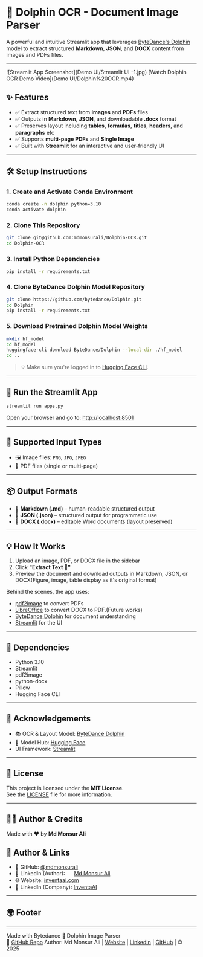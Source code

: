 # 🐬 Dolphin OCR - Document Image Parser

A powerful and intuitive Streamlit app that leverages [ByteDance's Dolphin](https://github.com/bytedance/Dolphin) model to extract structured **Markdown**, **JSON**, and **DOCX** content from images and PDFs files.

---

![Streamlit App Screenshot](Demo UI/Streamlit UI -1.jpg)
[Watch Dolphin OCR Demo Video](Demo UI/Dolphin%20OCR.mp4)


## ✨ Features

- ✅ Extract structured text from **images** and **PDFs** files  
- ✅ Outputs in **Markdown**, **JSON**, and downloadable **.docx** format  
- ✅ Preserves layout including **tables**, **formulas**, **titles**, **headers**, and **paragraphs**  etc
- ✅ Supports **multi-page PDFs** and **Single Image**  
- ✅ Built with **Streamlit** for an interactive and user-friendly UI  

---

## 🛠️ Setup Instructions

### 1. Create and Activate Conda Environment

```bash
conda create -n dolphin python=3.10
conda activate dolphin
```

### 2. Clone This Repository

```bash
git clone git@github.com:mdmonsurali/Dolphin-OCR.git
cd Dolphin-OCR
```

### 3. Install Python Dependencies

```bash
pip install -r requirements.txt
```

### 4. Clone ByteDance Dolphin Model Repository

```bash
git clone https://github.com/bytedance/Dolphin.git
cd Dolphin
pip install -r requirements.txt
```

### 5. Download Pretrained Dolphin Model Weights

```bash
mkdir hf_model
cd hf_model
huggingface-cli download ByteDance/Dolphin --local-dir ./hf_model
cd ..
```

> 💡 Make sure you're logged in to [Hugging Face CLI](https://huggingface.co/docs/huggingface_hub/quick-start#login).

---

## 🚀 Run the Streamlit App

```bash
streamlit run apps.py
```

Open your browser and go to: [http://localhost:8501](http://localhost:8501)

---

## 📂 Supported Input Types

- 🖼️ Image files: `PNG`, `JPG`, `JPEG`  
- 📄 PDF files (single or multi-page) 

---

## 📦 Output Formats

- 📝 **Markdown (.md)** – human-readable structured output  
- 🧾 **JSON (.json)** – structured output for programmatic use  
- 📄 **DOCX (.docx)** – editable Word documents (layout preserved)

---

## 💡 How It Works

1. Upload an image, PDF, or DOCX file in the sidebar  
2. Click **"Extract Text 📄"**  
3. Preview the document and download outputs in Markdown, JSON, or DOCX(Figure, image, table display as it's original format)

Behind the scenes, the app uses:
- [pdf2image](https://pypi.org/project/pdf2image/) to convert PDFs
- [LibreOffice](https://www.libreoffice.org/) to convert DOCX to PDF.(Future works)
- [ByteDance Dolphin](https://github.com/bytedance/Dolphin) for document understanding
- [Streamlit](https://streamlit.io/) for the UI

---

## 🔧 Dependencies

- Python 3.10  
- Streamlit  
- pdf2image  
- python-docx  
- Pillow   
- Hugging Face CLI  

---

## 🙌 Acknowledgements

- 📚 OCR & Layout Model: [ByteDance Dolphin](https://github.com/bytedance/Dolphin)  
- 🤗 Model Hub: [Hugging Face](https://huggingface.co/ByteDance/Dolphin)  
- UI Framework: [Streamlit](https://streamlit.io/)

---

## 📜 License

This project is licensed under the **MIT License**.  
See the [LICENSE](LICENSE) file for more information.

---

## 👨‍💻 Author & Credits

Made with ❤️ by **Md Monsur Ali**

  
## 👤 Author & Links

- 🔗 GitHub: [@mdmonsurali](https://github.com/mdmonsurali)
- 💼 LinkedIn (Author): <img src="https://cdn.jsdelivr.net/gh/devicons/devicon/icons/linkedin/linkedin-original.svg" width="16" style="vertical-align: middle;"> [Md Monsur Ali](https://www.linkedin.com/in/mdmonsurali/)
- 🌐 Website: [inventaai.com](https://inventaai.com/)
- 🏢 LinkedIn (Company): [InventaAI](https://www.linkedin.com/company/inventaai/)


---

## 🌍 Footer

---

Made with Bytedance 🐬 Dolphin Image Parser  
🔗 [GitHub Repo](https://github.com/bytedance/Dolphin) 
Author: Md Monsur Ali | [Website](https://inventaai.com/) | [LinkedIn](https://www.linkedin.com/company/inventaai/) | [GitHub](https://github.com/mdmonsurali) | © 2025
